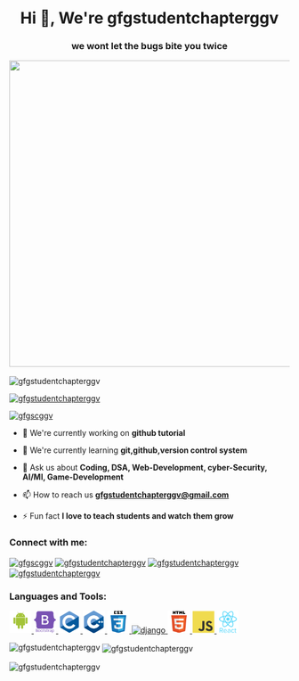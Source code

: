   <h1 align="center">Hi 👋, We're gfgstudentchapterggv</h1>

 
 <h3 align="center">we wont let the bugs bite you twice</h3>
 
 
   <img src="https://gfguecu.ml/project.png" height="550" width="750">




<p align="left"> <img src="https://komarev.com/ghpvc/?username=gfgstudentchapterggv&label=Profile%20views&color=0e75b6&style=flat" alt="gfgstudentchapterggv" /> </p>

<p align="left"> <a href="https://github.com/ryo-ma/github-profile-trophy"><img src="https://github-profile-trophy.vercel.app/?username=gfgstudentchapterggv" alt="gfgstudentchapterggv" /></a> </p>

<p align="left"> <a href="https://twitter.com/gfgscggv" target="blank"><img src="https://img.shields.io/twitter/follow/gfgscggv?logo=twitter&style=for-the-badge" alt="gfgscggv" /></a> </p>

- 🔭 We're currently working on **github tutorial**

- 🌱 We're currently learning **git,github,version control system**

- 💬 Ask us about **Coding, DSA, Web-Development, cyber-Security, AI/Ml, Game-Development**

- 📫 How to reach us **gfgstudentchapterggv@gmail.com**

- ⚡ Fun fact **I love to teach students and watch them grow**

<h3 align="left">Connect with me:</h3>
<p align="left">
<a href="https://twitter.com/gfgscggv" target="blank"><img align="center" src="https://raw.githubusercontent.com/rahuldkjain/github-profile-readme-generator/master/src/images/icons/Social/twitter.svg" alt="gfgscggv" height="30" width="40" /></a>
<a href="https://linkedin.com/in/gfgstudentchapterggv" target="blank"><img align="center" src="https://raw.githubusercontent.com/rahuldkjain/github-profile-readme-generator/master/src/images/icons/Social/linked-in-alt.svg" alt="gfgstudentchapterggv" height="30" width="40" /></a>
<a href="https://instagram.com/gfgstudentchapterggv" target="blank"><img align="center" src="https://raw.githubusercontent.com/rahuldkjain/github-profile-readme-generator/master/src/images/icons/Social/instagram.svg" alt="gfgstudentchapterggv" height="30" width="40" /></a>
<a href="https://www.youtube.com/c/gfgstudentchapterggv" target="blank"><img align="center" src="https://raw.githubusercontent.com/rahuldkjain/github-profile-readme-generator/master/src/images/icons/Social/youtube.svg" alt="gfgstudentchapterggv" height="30" width="40" /></a>
</p>

<h3 align="left">Languages and Tools:</h3>
<p align="left"> <a href="https://developer.android.com" target="_blank" rel="noreferrer"> <img src="https://raw.githubusercontent.com/devicons/devicon/master/icons/android/android-original-wordmark.svg" alt="android" width="40" height="40"/> </a> <a href="https://getbootstrap.com" target="_blank" rel="noreferrer"> <img src="https://raw.githubusercontent.com/devicons/devicon/master/icons/bootstrap/bootstrap-plain-wordmark.svg" alt="bootstrap" width="40" height="40"/> </a> <a href="https://www.cprogramming.com/" target="_blank" rel="noreferrer"> <img src="https://raw.githubusercontent.com/devicons/devicon/master/icons/c/c-original.svg" alt="c" width="40" height="40"/> </a> <a href="https://www.w3schools.com/cpp/" target="_blank" rel="noreferrer"> <img src="https://raw.githubusercontent.com/devicons/devicon/master/icons/cplusplus/cplusplus-original.svg" alt="cplusplus" width="40" height="40"/> </a> <a href="https://www.w3schools.com/css/" target="_blank" rel="noreferrer"> <img src="https://raw.githubusercontent.com/devicons/devicon/master/icons/css3/css3-original-wordmark.svg" alt="css3" width="40" height="40"/> </a> <a href="https://www.djangoproject.com/" target="_blank" rel="noreferrer"> <img src="https://cdn.worldvectorlogo.com/logos/django.svg" alt="django" width="40" height="40"/> </a> <a href="https://www.w3.org/html/" target="_blank" rel="noreferrer"> <img src="https://raw.githubusercontent.com/devicons/devicon/master/icons/html5/html5-original-wordmark.svg" alt="html5" width="40" height="40"/> </a> <a href="https://developer.mozilla.org/en-US/docs/Web/JavaScript" target="_blank" rel="noreferrer"> <img src="https://raw.githubusercontent.com/devicons/devicon/master/icons/javascript/javascript-original.svg" alt="javascript" width="40" height="40"/> </a> <a href="https://reactjs.org/" target="_blank" rel="noreferrer"> <img src="https://raw.githubusercontent.com/devicons/devicon/master/icons/react/react-original-wordmark.svg" alt="react" width="40" height="40"/> </a> </p>

<p><img align="left" src="https://github-readme-stats.vercel.app/api/top-langs?username=gfgstudentchapterggv&show_icons=true&locale=en&layout=compact" alt="gfgstudentchapterggv" /></p>

<p>&nbsp;<img align="center" src="https://github-readme-stats.vercel.app/api?username=gfgstudentchapterggv&show_icons=true&locale=en" alt="gfgstudentchapterggv" /></p>

<p><img align="center" src="https://github-readme-streak-stats.herokuapp.com/?user=gfgstudentchapterggv&" alt="gfgstudentchapterggv" /></p>
